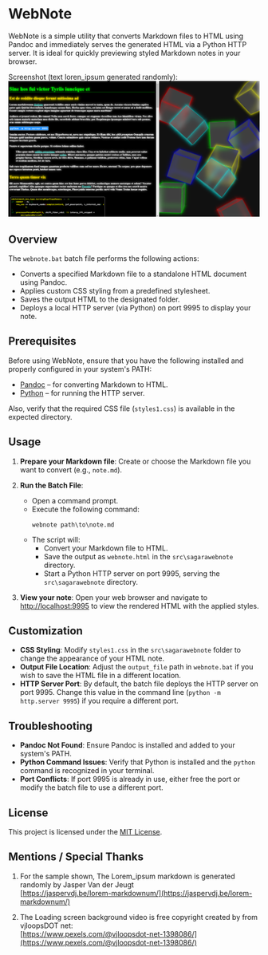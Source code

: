 
# WebNote

WebNote is a simple utility that converts Markdown files to HTML using Pandoc and immediately serves the generated HTML via a Python HTTP server. It is ideal for quickly previewing styled Markdown notes in your browser.  

Screenshot (text loren_ipsum generated randomly):
![Alt text](../src/sagarawebnote/screenshots/jcontents.png)  

## Overview

The `webnote.bat` batch file performs the following actions:
- Converts a specified Markdown file to a standalone HTML document using Pandoc.
- Applies custom CSS styling from a predefined stylesheet.
- Saves the output HTML to the designated folder.
- Deploys a local HTTP server (via Python) on port 9995 to display your note.

## Prerequisites

Before using WebNote, ensure that you have the following installed and properly configured in your system's PATH:
- [Pandoc](https://pandoc.org/) – for converting Markdown to HTML.
- [Python](https://www.python.org/) – for running the HTTP server.

Also, verify that the required CSS file (`styles1.css`) is available in the expected directory.

## Usage

1. **Prepare your Markdown file**: Create or choose the Markdown file you want to convert (e.g., `note.md`).

2. **Run the Batch File**:
   - Open a command prompt.
   - Execute the following command:
     ```batch
     webnote path\to\note.md
     ```
   - The script will:
     - Convert your Markdown file to HTML.
     - Save the output as `webnote.html` in the `src\sagarawebnote` directory.
     - Start a Python HTTP server on port 9995, serving the `src\sagarawebnote` directory.

3. **View your note**: Open your web browser and navigate to [http://localhost:9995](http://localhost:9995) to view the rendered HTML with the applied styles.

## Customization

- **CSS Styling**: Modify `styles1.css` in the `src\sagarawebnote` folder to change the appearance of your HTML note.
- **Output File Location**: Adjust the `output_file` path in `webnote.bat` if you wish to save the HTML file in a different location.
- **HTTP Server Port**: By default, the batch file deploys the HTTP server on port 9995. Change this value in the command line (`python -m http.server 9995`) if you require a different port.

## Troubleshooting

- **Pandoc Not Found**: Ensure Pandoc is installed and added to your system's PATH.
- **Python Command Issues**: Verify that Python is installed and the `python` command is recognized in your terminal.
- **Port Conflicts**: If port 9995 is already in use, either free the port or modify the batch file to use a different port.

## License

This project is licensed under the [MIT License](LICENSE).

## Mentions / Special Thanks

1. For the sample shown, The Lorem_ipsum markdown is generated randomly by Jasper Van der Jeugt   
[https://jaspervdj.be/lorem-markdownum/](https://jaspervdj.be/lorem-markdownum/)

2. The Loading screen background video is free copyright created by from vjloopsDOT net:  
[https://www.pexels.com/@vjloopsdot-net-1398086/](https://www.pexels.com/@vjloopsdot-net-1398086/)
